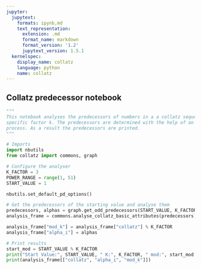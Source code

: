 ```yaml
---
jupyter:
  jupytext:
    formats: ipynb,md
    text_representation:
      extension: .md
      format_name: markdown
      format_version: '1.2'
      jupytext_version: 1.5.1
  kernelspec:
    display_name: collatz
    language: python
    name: collatz
---
```


<!-- #region pycharm={"is_executing": false, "name": "#%% md\n"} -->
## Collatz predecessor notebook
<!-- #endregion -->

```python pycharm={"name": "#%%\n"}
"""
This notebook analyses the predecessors of numbers in a a collatz sequences for a
specific factor k. The predecessors are determined with the help of an iterative 
process. As a result the predecessors are printed.
"""

# Imports
import nbutils
from collatz import commons, graph

# Configure the analyser
K_FACTOR = 3
POWER_RANGE = range(1, 51)
START_VALUE = 1

nbutils.set_default_pd_options()

# Get the predecessors of the starting value and analyse them
predecessors, alphas = graph.get_odd_predecessors(START_VALUE, K_FACTOR, POWER_RANGE)
analysis_frame = commons.analyse_collatz_basic_attributes(predecessors)

analysis_frame["mod_k"] = analysis_frame["collatz"] % K_FACTOR
analysis_frame["alpha_i"] = alphas

# Print results
start_mod = START_VALUE % K_FACTOR
print("Start Value:", START_VALUE, " K:", K_FACTOR, " mod:", start_mod,"\n")
print(analysis_frame[["collatz", "alpha_i", "mod_k"]])
```
